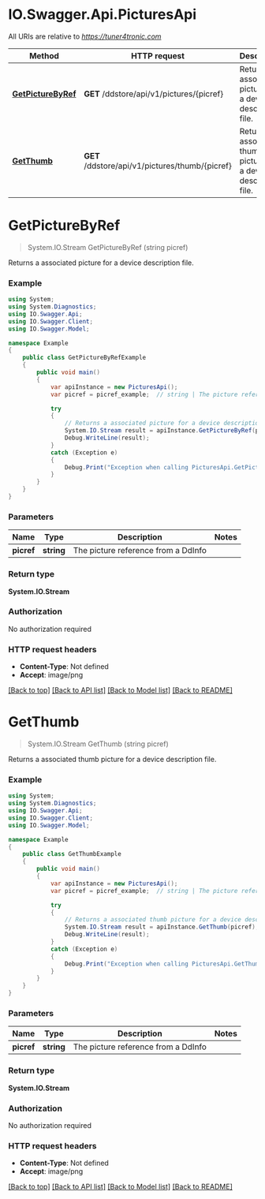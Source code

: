 # IO.Swagger.Api.PicturesApi

All URIs are relative to *https://tuner4tronic.com*

Method | HTTP request | Description
------------- | ------------- | -------------
[**GetPictureByRef**](PicturesApi.md#getpicturebyref) | **GET** /ddstore/api/v1/pictures/{picref} | Returns a associated picture for a device description file.
[**GetThumb**](PicturesApi.md#getthumb) | **GET** /ddstore/api/v1/pictures/thumb/{picref} | Returns a associated thumb picture for a device description file.


<a name="getpicturebyref"></a>
# **GetPictureByRef**
> System.IO.Stream GetPictureByRef (string picref)

Returns a associated picture for a device description file.

### Example
```csharp
using System;
using System.Diagnostics;
using IO.Swagger.Api;
using IO.Swagger.Client;
using IO.Swagger.Model;

namespace Example
{
    public class GetPictureByRefExample
    {
        public void main()
        {
            var apiInstance = new PicturesApi();
            var picref = picref_example;  // string | The picture reference from a DdInfo

            try
            {
                // Returns a associated picture for a device description file.
                System.IO.Stream result = apiInstance.GetPictureByRef(picref);
                Debug.WriteLine(result);
            }
            catch (Exception e)
            {
                Debug.Print("Exception when calling PicturesApi.GetPictureByRef: " + e.Message );
            }
        }
    }
}
```

### Parameters

Name | Type | Description  | Notes
------------- | ------------- | ------------- | -------------
 **picref** | **string**| The picture reference from a DdInfo | 

### Return type

**System.IO.Stream**

### Authorization

No authorization required

### HTTP request headers

 - **Content-Type**: Not defined
 - **Accept**: image/png

[[Back to top]](#) [[Back to API list]](../README.md#documentation-for-api-endpoints) [[Back to Model list]](../README.md#documentation-for-models) [[Back to README]](../README.md)

<a name="getthumb"></a>
# **GetThumb**
> System.IO.Stream GetThumb (string picref)

Returns a associated thumb picture for a device description file.

### Example
```csharp
using System;
using System.Diagnostics;
using IO.Swagger.Api;
using IO.Swagger.Client;
using IO.Swagger.Model;

namespace Example
{
    public class GetThumbExample
    {
        public void main()
        {
            var apiInstance = new PicturesApi();
            var picref = picref_example;  // string | The picture reference from a DdInfo

            try
            {
                // Returns a associated thumb picture for a device description file.
                System.IO.Stream result = apiInstance.GetThumb(picref);
                Debug.WriteLine(result);
            }
            catch (Exception e)
            {
                Debug.Print("Exception when calling PicturesApi.GetThumb: " + e.Message );
            }
        }
    }
}
```

### Parameters

Name | Type | Description  | Notes
------------- | ------------- | ------------- | -------------
 **picref** | **string**| The picture reference from a DdInfo | 

### Return type

**System.IO.Stream**

### Authorization

No authorization required

### HTTP request headers

 - **Content-Type**: Not defined
 - **Accept**: image/png

[[Back to top]](#) [[Back to API list]](../README.md#documentation-for-api-endpoints) [[Back to Model list]](../README.md#documentation-for-models) [[Back to README]](../README.md)

